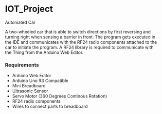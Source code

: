 # IOT_Project
Automated Car

A two-wheeled car that is able to switch directions by first reversing and turning right when sensing a barrier in front. The program gets executed in the IDE and communicates with the RF24 radio components attached to the car to initiate the program. A RF24 library is required to communicate with the Thing from the Arduino Web Editor. 

### Requirements 

* Arduino Web Editor
* Arduino Uno R3 Compatible 
* Mini Breadboard
* Ultrasonic Sensor
* Servo Motor (360 Degrees Continous Rotation)
* RF24 radio components
* Wires to connect parts to breadboard
